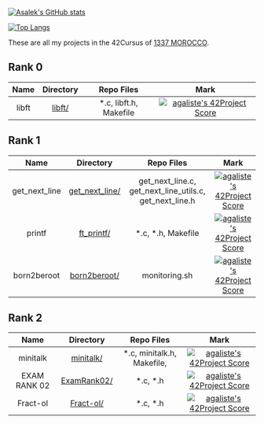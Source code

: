 [![Asalek's GitHub stats](https://github-readme-stats.vercel.app/api?username=Asalek&show_icons=true&theme=dracula&hide=prs,issues,contribs)](https://github.com/asalek/github-readme-stats)

[![Top Langs](https://github-readme-stats.vercel.app/api/top-langs/?username=Asalek&layout=compact)](https://github.com/Asalek/github-readme-stats)

These are all my projects in the 42Cursus of [1337 MOROCCO](https://www.1337.ma/).

## Rank 0

|			Name				|	Directory	| Repo Files | Mark |
|:-----------------------------------:|:------------------:|:--------------:|:--------------:|
libft								|	[libft/](https://github.com/asalek/libft)		| *.c, libft.h, Makefile | [![agaliste's 42Project Score](https://badge42.herokuapp.com/api/project/asalek/Libft)](https://github.com/asalek/42-Cursus/tree/master/Rank%200/libft) |

## Rank 1

|			Name				|	Directory	| Repo Files | Mark |
|:-----------------------------------:|:------------------:|:--------------:|:--------------:|
get_next_line								|	[get_next_line/](https://github.com/asalek/get_next_line)		| get_next_line.c, get_next_line_utils.c, get_next_line.h | [![agaliste's 42Project Score](https://badge42.herokuapp.com/api/project/asalek/get_next_line)](https://github.com/asalek/get_next_line) |
printf								|	[ft_printf/](https://github.com/asalek/ft_printf)		| *.c, *.h, Makefile | [![agaliste's 42Project Score](https://badge42.herokuapp.com/api/project/asalek/ft_printf)](https://github.com/asalek/ft_printf) |
born2beroot								|	[born2beroot/](https://github.com/asalek/born2beroot)		| monitoring.sh | [![agaliste's 42Project Score](https://badge42.herokuapp.com/api/project/asalek/Born2beroot)](https://github.com/asalek/born2beroot) |
## Rank 2
|			Name				|	Directory	| Repo Files | Mark |
|:-----------------------------------:|:------------------:|:--------------:|:--------------:|
minitalk								|	[minitalk/](https://github.com/asalek/minitalk)		| *.c, minitalk.h, Makefile,  | [![agaliste's 42Project Score](https://badge42.herokuapp.com/api/project/asalek/minitalk)](https://github.com/Asalek/Minitalk) |
EXAM RANK 02								|	[ExamRank02/](https://github.com/asalek/Exam_Rank_02)		| *.c, *.h | [![agaliste's 42Project Score](https://badge42.herokuapp.com/api/project/asalek/get_next_line)](https://github.com/asalek/Exam_Rank_02) |
Fract-ol								|	[Fract-ol/](https://github.com/Asalek/Fractol)		| *.c, *.h | [![agaliste's 42Project Score](https://badge42.herokuapp.com/api/project/asalek/fract-ol)](https://github.com/Asalek/Fractol) |

